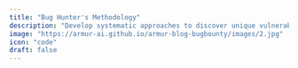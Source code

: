 ```yaml
---
title: "Bug Hunter's Methodology"
description: "Develop systematic approaches to discover unique vulnerabilities that other hunters typically miss."
image: "https://armur-ai.github.io/armur-blog-bugbounty/images/2.jpg"
icon: "code"
draft: false
---
```



